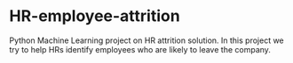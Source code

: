 # HR-employee-attrition
Python Machine Learning project on HR attrition solution. In this project we try to help HRs identify employees who are likely to leave the company.
